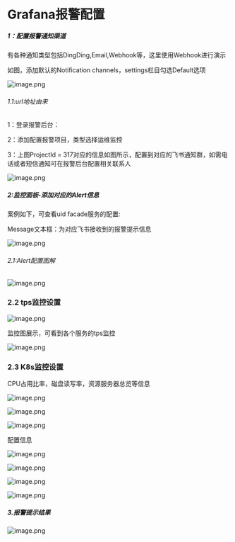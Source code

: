 # Grafana报警配置

##### 1：配置报警通知渠道

有各种通知类型包括DingDing,Email,Webhook等，这里使用Webhook进行演示

如图，添加默认的Notification channels，settings栏目勾选Default选项

![image.png](https://p6-juejin.byteimg.com/tos-cn-i-k3u1fbpfcp/f01e1a3f4a6b45119b3fb0b2586f7544~tplv-k3u1fbpfcp-watermark.image?)

###### 1.1:url地址由来

1：登录报警后台： 

2：添加配置报警项目，类型选择运维监控

3：上图ProjectId = 317对应的信息如图所示，配置到对应的飞书通知群，如需电话或者短信通知可在报警后台配置相关联系人

![image.png](https://p3-juejin.byteimg.com/tos-cn-i-k3u1fbpfcp/ba5bbfc5844d41fb9682007e5c05df59~tplv-k3u1fbpfcp-watermark.image?)

##### 2:监控面板-添加对应的Alert信息

案例如下，可查看uid facade服务的配置:

Message文本框：为对应飞书接收到的报警提示信息

![image.png](https://p6-juejin.byteimg.com/tos-cn-i-k3u1fbpfcp/d1a484c6bfb04c06952b397c7e739991~tplv-k3u1fbpfcp-watermark.image?)

###### 2.1:Alert配置图解

![image.png](https://p3-juejin.byteimg.com/tos-cn-i-k3u1fbpfcp/e84a56f024174713ae9a40b800e74d98~tplv-k3u1fbpfcp-watermark.image?)



### 2.2 tps监控设置

![image.png](https://p6-juejin.byteimg.com/tos-cn-i-k3u1fbpfcp/3758a2227fa64b56847d55360a03ac34~tplv-k3u1fbpfcp-watermark.image?)

监控图展示，可看到各个服务的tps监控

![image.png](https://p9-juejin.byteimg.com/tos-cn-i-k3u1fbpfcp/c1f72b7c28144a2f93ee670f0db74e43~tplv-k3u1fbpfcp-watermark.image?)



### 2.3 K8s监控设置

CPU占用比率，磁盘读写率，资源服务器总览等信息

![image.png](https://p3-juejin.byteimg.com/tos-cn-i-k3u1fbpfcp/d9c62fbdb60f45239c907d786328b605~tplv-k3u1fbpfcp-watermark.image?)

![image.png](https://p9-juejin.byteimg.com/tos-cn-i-k3u1fbpfcp/5a22ce852d784b3091de99b679a5a33c~tplv-k3u1fbpfcp-watermark.image?)

![image.png](https://p9-juejin.byteimg.com/tos-cn-i-k3u1fbpfcp/f3795c6e76944108a6fd15f0b1610368~tplv-k3u1fbpfcp-watermark.image?)



配置信息

![image.png](https://p9-juejin.byteimg.com/tos-cn-i-k3u1fbpfcp/9469e2186232482586e1279a428ea414~tplv-k3u1fbpfcp-watermark.image?)

![image.png](https://p3-juejin.byteimg.com/tos-cn-i-k3u1fbpfcp/d6d27b850e34419f9707e9ee48f277e8~tplv-k3u1fbpfcp-watermark.image?)

![image.png](https://p3-juejin.byteimg.com/tos-cn-i-k3u1fbpfcp/03b7f658a234467ca8e1caf4d872adc4~tplv-k3u1fbpfcp-watermark.image?)

![image.png](https://p9-juejin.byteimg.com/tos-cn-i-k3u1fbpfcp/aca7b023ccad4c3795cd276fe751b356~tplv-k3u1fbpfcp-watermark.image?)



##### 3.报警提示结果

![image.png](https://p1-juejin.byteimg.com/tos-cn-i-k3u1fbpfcp/0d281092c34d40b590e0d01f262a18a0~tplv-k3u1fbpfcp-watermark.image?)